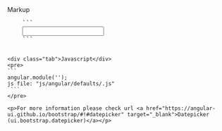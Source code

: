 <div class="component-code-content">
    <div class="tab">Markup</div>
    <pre>
    ```
    <input
        class="hasDatepicker"
        datepicker="">
    ```
    </pre>

    <div class="tab">Javascript</div>
    <pre>
    ```
    angular.module('');
    js file: "js/angular/defaults/.js"
     ```
    </pre>

    <p>For more information please check url <a href="https://angular-ui.github.io/bootstrap/#!#datepicker" target="_blank">Datepicker (ui.bootstrap.datepicker)</a></p>
</div>
